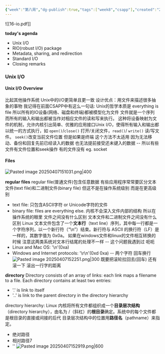 ```yaml
---
{"week":"第八周","dg-publish":true,"tags":["week8","csapp"],"created":"2025-03-28T09:37:09.412+08:00","updated":"2025-04-19T09:53:33.457+08:00","permalink":"/CSAPP Computer-System-A-Program-Perspective/Lecture 16 System-Level IO/","dgPassFrontmatter":true,"noteIcon":""}
---
```


![[16-io.pdf]]

**today's agenda**
- Unix I/O
- RIO(robust I/O) package
- Metadata, sharing, and redirection
- Standard I/O
- Closing remarks

### Unix I/O
#### Unix I/O Overview
比起其他操作系统 Unix中的I/O更简单且更一致
设计优点：用文件来描述很多抽象的事物
我记得在前面CSAPP中有这么一句话: Unix的哲学本质是 everything is file
所以所有的IO设备(网络、磁盘和终端)都被模型化为文件  文件就是一个序列 而所有的输入和输出都被当作对相应文件的读和写来执行。
这种将设备映射为文件的机制，允许内核引出简单、优雅的应用接口Unix I/O，使得所有输入和输出都以统一的方式执行，如 `open()`/`close()` 打开/关闭文件，`read()`/ `write()` 读/写文件。
`seek()`改变当前文件位置  但是如果是终端 这个方法不太适用 因为无法移动、备份和回复先前已经读入的数据 也无法提前接受还未键入的数据  -- 所以有些文件有文件位置和seek操作 有的文件没有 eg. socket

#### Files
![Pasted image 20250407151031.png|400](/img/user/accessory/Pasted%20image%2020250407151031.png)

 **regular files**
regular file(普通文件)包含任意数据
有些应用程序常常要区分文本文件(text file)和二进制文件(binary file) 但这不是在操作系统级别 而是在更高级别
- text file: 只包含ASCII字符 or Unicode字符的文件
- binary file: files are everything else.
内核不会深入文件内部的结构  所以在操作系统的眼里 文件之间没有什么区别 文本文件和二进制文件之间没有什么区别
Linux 文本文件包含了一个**文本行**（text line）序列，其中每一行都是一个字符序列，以一个新行符（“\n”）结束。新行符与 ASCII 的换行符（LF）是一样的，其数字值为 0x0a。
如果在windows文件和linux的文件相互转换的时候 注意这两类系统对文本行结尾的处理不一样 -- 这个问题我遇到过 呃呃
- Linux and Mac OS: '\n'(0xa)
- Windows and Internet protocols: '\r\n'(0xd 0xa) -- 两个字符 
回车换行
![Pasted image 20250407152251.png|300](/img/user/accessory/Pasted%20image%2020250407152251.png)
既要把滚轮拉回去(回车)  还有滚一下 滚出一行字的距离

**directory**
Directory consists of an array of links: each link maps a filename to a file.
Each directory contains at least two entries:
- '.' is link to itself
- '..' is link to the parent directory in the directory hierarchy

directory hierarchy:
Linux 内核将所有文件都组织成一个**目录层次结构**（directory hierarchy），由名为 /（斜杠）的**根目录**确定。系统中的每个文件都是根目录的直接或间接的后代
目录层次结构中的位置用**路径名**（pathname）来指定。
- 绝对路径
- 相对路径7
- ''
![Pasted image 20250407152919.png|600](/img/user/accessory/Pasted%20image%2020250407152919.png)
